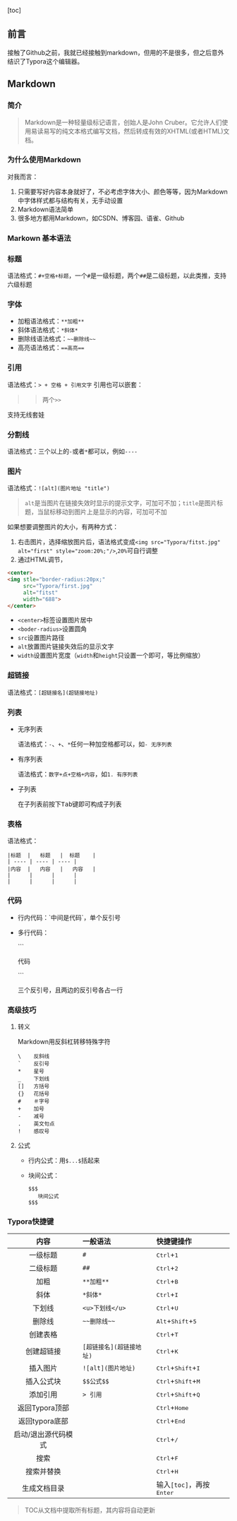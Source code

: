 [toc]

## 前言

接触了Github之前，我就已经接触到markdown，但用的不是很多，但之后意外结识了Typora这个编辑器。

## Markdown

### 简介

> Markdown是一种轻量级标记语言，创始人是John Cruber。它允许人们使用易读易写的纯文本格式编写文档，然后转成有效的XHTML(或者HTML)文档。

### 为什么使用Markdown

对我而言：

1. 只需要写好内容本身就好了，不必考虑字体大小、颜色等等，因为Markdown中字体样式都与结构有关，无手动设置
2. Markdown语法简单
3. 很多地方都用Markdown，如CSDN、博客园、语雀、Github

### Markown 基本语法

### 标题

语法格式：`#+空格+标题`，一个`#`是一级标题，两个`##`是二级标题，以此类推，支持六级标题

### 字体

- 加粗语法格式：`**加粗**`
- 斜体语法格式：`*斜体*`
- 删除线语法格式：`~~删除线~~`
- 高亮语法格式：`==高亮==`

### 引用

语法格式：`> + 空格 + 引用文字`
引用也可以嵌套：

> > 两个`>>`

支持无线套娃

### 分割线

语法格式：三个以上的`-`或者`*`都可以，例如`----`

### 图片

语法格式：`![alt](图片地址 "title")`

> `alt`是当图片在链接失效时显示的提示文字，可加可不加；`title`是图片标题，当鼠标移动到图片上是显示的内容，可加可不加

如果想要调整图片的大小，有两种方式：

1. 右击图片，选择缩放图片后，语法格式变成`<img src="Typora/fitst.jpg" alt="first" style="zoom:20%;"/>`,`20%`可自行调整
1. 通过HTML调节，

```html
<center>
<img stle="border-radius:20px;"
     src="Typora/first.jpg"
     alt="fitst"
     width="688">
</center>
```

-  `<center>`标签设置图片居中
- `<boder-radius>`设置圆角
- `src`设置图片路径
- `alt`放置图片链接失效后的显示文字
- `width`设置图片宽度（`width`和`height`只设置一个即可，等比例缩放）

### 超链接

语法格式：`[超链接名](超链接地址)`

### 列表

- 无序列表

  语法格式：`-`、`+`、`*`任何一种加空格都可以，如`- 无序列表`

- 有序列表

  语法格式：`数字+点+空格+内容`，如`1. 有序列表`

- 子列表

  在子列表前按下<kbd>Tab</kbd>键即可构成子列表

### 表格

语法格式：

```
|标题  |   标题   |  标题    |
| ---- | ---- | ---- |
|内容  |   内容   |   内容   |
|      |      |      |
|      |      |      |
```

### 代码

- 行内代码：\`中间是代码\`，单个反引号

- 多行代码：

  \`\`\`

  代码

  \`\`\`

  三个反引号，且两边的反引号各占一行

### 高级技巧

1. 转义

   Markdown用反斜杠转移特殊字符

   ```
   \	反斜线
   `	反引号
   *	星号
   _	下划线
   []	方括号
   {}	花括号
   #	＃字号
   +	加号
   -	减号
   .	英文句点
   !	感叹号
   ```

2. 公式

   - 行内公式：用`$...$`括起来

   - 块间公式：

     ```
     $$$
     	块间公式
     $$$
     ```

### Typora快捷键

|        内容         | 一般语法                 | 快捷键操作                                    |
| :-----------------: | :----------------------- | :-------------------------------------------- |
|      一级标题       | `#`                      | <kbd>Ctrl</kbd>+<kbd>1</kbd>                  |
|      二级标题       | `##`                     | <kbd>Ctrl</kbd>+<kbd>2</kbd>                  |
|        加粗         | `**加粗**`               | <kbd>Ctrl</kbd>+<kbd>B</kbd>                  |
|        斜体         | `*斜体*`                 | <kbd>Ctrl</kbd>+<kbd>I</kbd>                  |
|       下划线        | `<u>下划线</u>`          | <kbd>Ctrl</kbd>+<kbd>U</kbd>                  |
|       删除线        | `~~删除线~~`             | <kbd>Alt</kbd>+<kbd>Shift</kbd>+<kbd>5</kbd>  |
|      创建表格       |                          | <kbd>Ctrl</kbd>+<kbd>T</kbd>                  |
|     创建超链接      | `[超链接名](超链接地址)` | <kbd>Ctrl</kbd>+<kbd>K</kbd>                  |
|      插入图片       | `![alt](图片地址)`       | <kbd>Ctrl</kbd>+<kbd>Shift</kbd>+<kbd>I</kbd> |
|     插入公式块      | `$$公式$$`               | <kbd>Ctrl</kbd>+<kbd>Shift</kbd>+<kbd>M</kbd> |
|      添加引用       | `> 引用`                 | <kbd>Ctrl</kbd>+<kbd>Shift</kbd>+<kbd>Q</kbd> |
|   返回Typora顶部    |                          | <kbd>Ctrl</kbd>+<kbd>Home</kbd>               |
|   返回typora底部    |                          | <kbd>Ctrl</kbd>+<kbd>End</kbd>                |
| 启动/退出源代码模式 |                          | <kbd>Ctrl</kbd>+<kbd>/</kbd>                  |
|        搜索         |                          | <kbd>Ctrl</kbd>+<kbd>F</kbd>                  |
|     搜索并替换      |                          | <kbd>Ctrl</kbd>+<kbd>H</kbd>                  |
|    生成文档目录     |                          | 输入`[toc]`，再按<kbd>Enter</kbd>             |

> TOC从文档中提取所有标题，其内容将自动更新
